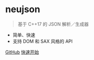 # neujson

> 基于 C++17 的 JSON 解析／生成器

- 简单、快速
- 支持 DOM 和 SAX 风格的 API

[GitHub](https://github.com/hominsu/neujson)
[快速开始](/zh-cn/README_zh)

